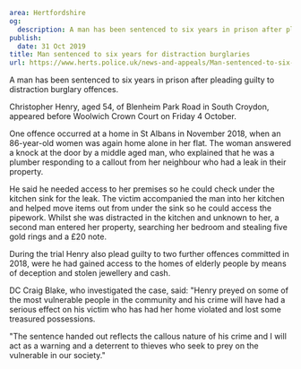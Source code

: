 ```yaml
area: Hertfordshire
og:
  description: A man has been sentenced to six years in prison after pleading guilty to distraction burglary offences.
publish:
  date: 31 Oct 2019
title: Man sentenced to six years for distraction burglaries
url: https://www.herts.police.uk/news-and-appeals/Man-sentenced-to-six-years-for-distraction-burglaries-948
```

A man has been sentenced to six years in prison after pleading guilty to distraction burglary offences.

Christopher Henry, aged 54, of Blenheim Park Road in South Croydon, appeared before Woolwich Crown Court on Friday 4 October.

One offence occurred at a home in St Albans in November 2018, when an 86-year-old women was again home alone in her flat. The woman answered a knock at the door by a middle aged man, who explained that he was a plumber responding to a callout from her neighbour who had a leak in their property.

He said he needed access to her premises so he could check under the kitchen sink for the leak. The victim accompanied the man into her kitchen and helped move items out from under the sink so he could access the pipework. Whilst she was distracted in the kitchen and unknown to her, a second man entered her property, searching her bedroom and stealing five gold rings and a £20 note.

During the trial Henry also plead guilty to two further offences committed in 2018, were he had gained access to the homes of elderly people by means of deception and stolen jewellery and cash.

DC Craig Blake, who investigated the case, said: "Henry preyed on some of the most vulnerable people in the community and his crime will have had a serious effect on his victim who has had her home violated and lost some treasured possessions.

"The sentence handed out reflects the callous nature of his crime and I will act as a warning and a deterrent to thieves who seek to prey on the vulnerable in our society."

